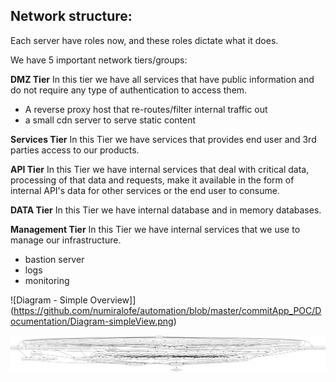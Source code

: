 ## Network structure:
Each server have roles now, and these roles dictate what it does.

We have 5 important network tiers/groups:

**DMZ Tier**
In this tier we have all services that have public information and do not require any type of authentication to access them.
 - A reverse proxy host that re-routes/filter internal traffic out
 - a small cdn server to serve static content


**Services Tier**
In this Tier we have services that provides end user and 3rd parties access to our products.


**API Tier**
In this Tier we have internal services that deal with critical data, processing of that data and requests, make it available in the form of internal API's data for other services or the end user to consume.


**DATA Tier**
In this Tier we have internal database and in memory databases.


**Management Tier**
In this Tier we have internal services that we use to manage our infrastructure.
- bastion server
- logs
- monitoring

![Diagram - Simple Overview]](https://github.com/numiralofe/automation/blob/master/commitApp_POC/Documentation/Diagram-simpleView.png)

![Diagram - Expanded Overview](https://github.com/numiralofe/automation/blob/master/commitApp_POC/Documentation/Diagram-expandedView.png)
